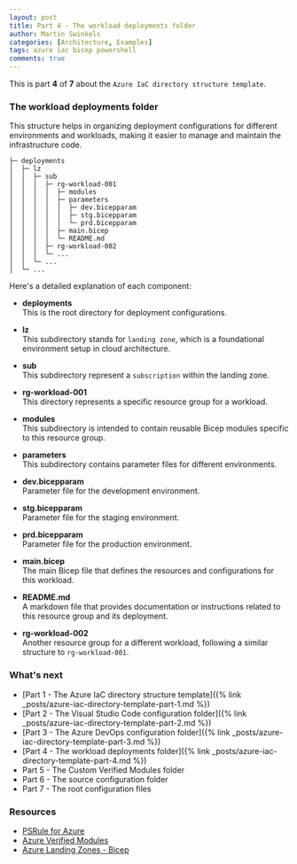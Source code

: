 ```yaml
---
layout: post
title: Part 4 - The workload deployments folder
author: Martin Swinkels
categories: [Architecture, Examples]
tags: azure iac bicep powershell
comments: true
---
```


This is part **4** of **7** about the `Azure IaC directory structure template`.

### The workload deployments folder

This structure helps in organizing deployment configurations for different environments and workloads, making it easier to manage and maintain the infrastructure code.

```pre
├─ deployments
│  ├─ lz
│  │  ├─ sub
│  │  │  ├─ rg-workload-001
│  │  │  │  ├─ modules
│  │  │  │  ├─ parameters
│  │  │  │  │  ├─ dev.bicepparam
│  │  │  │  │  ├─ stg.bicepparam
│  │  │  │  │  └─ prd.bicepparam
│  │  │  │  ├─ main.bicep
│  │  │  │  └─ README.md
│  │  │  ├─ rg-workload-002
│  │  │  └─ ...
│  │  └─ ...
│  └─ ...  
```

Here's a detailed explanation of each component:

- **deployments**  
  This is the root directory for deployment configurations.

- **lz**  
  This subdirectory stands for `landing zone`, which is a foundational environment setup in cloud architecture.

- **sub**  
  This subdirectory represent a `subscription` within the landing zone.

- **rg-workload-001**  
  This directory represents a specific resource group for a workload.

- **modules**  
  This subdirectory is intended to contain reusable Bicep modules specific to this resource group.

- **parameters**  
  This subdirectory contains parameter files for different environments.

- **dev.bicepparam**  
  Parameter file for the development environment.

- **stg.bicepparam**  
  Parameter file for the staging environment.

- **prd.bicepparam**  
  Parameter file for the production environment.

- **main.bicep**  
  The main Bicep file that defines the resources and configurations for this workload.

- **README.md**  
  A markdown file that provides documentation or instructions related to this resource group and its deployment.
  
- **rg-workload-002**  
  Another resource group for a different workload, following a similar structure to `rg-workload-001`.

### What's next

- [Part 1 - The Azure IaC directory structure template]({% link _posts/azure-iac-directory-template-part-1.md %})
- [Part 2 - The Visual Studio Code configuration folder]({% link _posts/azure-iac-directory-template-part-2.md %})
- [Part 3 - The Azure DevOps configuration folder]({% link _posts/azure-iac-directory-template-part-3.md %})
- [Part 4 - The workload deployments folder]({% link _posts/azure-iac-directory-template-part-4.md %})
- Part 5 - The Custom Verified Modules folder
- Part 6 - The source configuration folder
- Part 7 - The root configuration files

<!-- omit from toc -->
### Resources

- <a href="https://azure.github.io/PSRule.Rules.Azure" target="_blanc">PSRule for Azure</a>
- <a href="https://azure.github.io/Azure-Verified-Modules/" target="_blanc">Azure Verified Modules</a>
- <a href="https://github.com/Azure/ALZ-Bicep" target="_blanc">Azure Landing Zones - Bicep</a>
